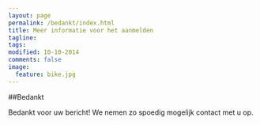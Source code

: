 ```yaml
---
layout: page
permalink: /bedankt/index.html
title: Meer informatie voor het aanmelden
tagline: 
tags: 
modified: 10-10-2014
comments: false
image:
  feature: bike.jpg
---
```



##Bedankt

Bedankt voor uw bericht! We nemen zo spoedig mogelijk contact met u op.


